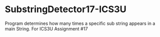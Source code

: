 # SubstringDetector17-ICS3U
Program determines how many times a specific sub string appears in a main String. For ICS3U Assignment #17

